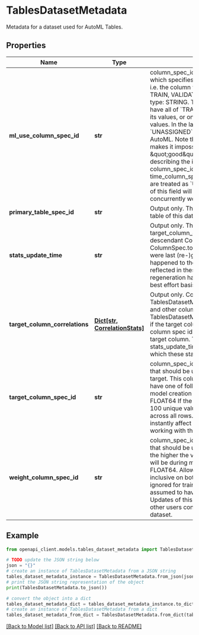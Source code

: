 # TablesDatasetMetadata

Metadata for a dataset used for AutoML Tables.

## Properties

Name | Type | Description | Notes
------------ | ------------- | ------------- | -------------
**ml_use_column_spec_id** | **str** | column_spec_id of the primary table column which specifies a possible ML use of the row, i.e. the column will be used to split the rows into TRAIN, VALIDATE and TEST sets. Required type: STRING. This column, if set, must either have all of &#x60;TRAIN&#x60;, &#x60;VALIDATE&#x60;, &#x60;TEST&#x60; among its values, or only have &#x60;TEST&#x60;, &#x60;UNASSIGNED&#x60; values. In the latter case the rows with &#x60;UNASSIGNED&#x60; value will be assigned by AutoML. Note that if a given ml use distribution makes it impossible to create a \&quot;good\&quot; model, that call will error describing the issue. If both this column_spec_id and primary table&#39;s time_column_spec_id are not set, then all rows are treated as &#x60;UNASSIGNED&#x60;. NOTE: Updates of this field will instantly affect any other users concurrently working with the dataset. | [optional] 
**primary_table_spec_id** | **str** | Output only. The table_spec_id of the primary table of this dataset. | [optional] 
**stats_update_time** | **str** | Output only. The most recent timestamp when target_column_correlations field and all descendant ColumnSpec.data_stats and ColumnSpec.top_correlated_columns fields were last (re-)generated. Any changes that happened to the dataset afterwards are not reflected in these fields values. The regeneration happens in the background on a best effort basis. | [optional] 
**target_column_correlations** | [**Dict[str, CorrelationStats]**](CorrelationStats.md) | Output only. Correlations between TablesDatasetMetadata.target_column_spec_id, and other columns of the TablesDatasetMetadataprimary_table. Only set if the target column is set. Mapping from other column spec id to its CorrelationStats with the target column. This field may be stale, see the stats_update_time field for for the timestamp at which these stats were last updated. | [optional] 
**target_column_spec_id** | **str** | column_spec_id of the primary table&#39;s column that should be used as the training &amp; prediction target. This column must be non-nullable and have one of following data types (otherwise model creation will error): * CATEGORY * FLOAT64 If the type is CATEGORY , only up to 100 unique values may exist in that column across all rows. NOTE: Updates of this field will instantly affect any other users concurrently working with the dataset. | [optional] 
**weight_column_spec_id** | **str** | column_spec_id of the primary table&#39;s column that should be used as the weight column, i.e. the higher the value the more important the row will be during model training. Required type: FLOAT64. Allowed values: 0 to 10000, inclusive on both ends; 0 means the row is ignored for training. If not set all rows are assumed to have equal weight of 1. NOTE: Updates of this field will instantly affect any other users concurrently working with the dataset. | [optional] 

## Example

```python
from openapi_client.models.tables_dataset_metadata import TablesDatasetMetadata

# TODO update the JSON string below
json = "{}"
# create an instance of TablesDatasetMetadata from a JSON string
tables_dataset_metadata_instance = TablesDatasetMetadata.from_json(json)
# print the JSON string representation of the object
print(TablesDatasetMetadata.to_json())

# convert the object into a dict
tables_dataset_metadata_dict = tables_dataset_metadata_instance.to_dict()
# create an instance of TablesDatasetMetadata from a dict
tables_dataset_metadata_from_dict = TablesDatasetMetadata.from_dict(tables_dataset_metadata_dict)
```
[[Back to Model list]](../README.md#documentation-for-models) [[Back to API list]](../README.md#documentation-for-api-endpoints) [[Back to README]](../README.md)


